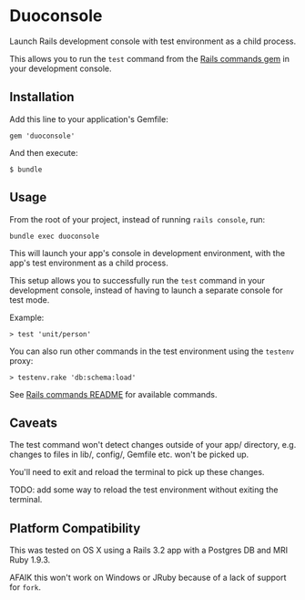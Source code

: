 Duoconsole
==========

Launch Rails development console with test environment as a child process.

This allows you to run the `test` command from the [Rails commands gem](https://github.com/rails/commands) in your development console.


Installation
------------

Add this line to your application's Gemfile:

    gem 'duoconsole'

And then execute:

    $ bundle


Usage
-----
From the root of your project, instead of running `rails console`, run:

    bundle exec duoconsole

This will launch your app's console in development environment, with the app's test environment as a child process.

This setup allows you to successfully run the `test` command in your development console, instead of having to launch a separate console for test mode.

Example:

    > test 'unit/person'

You can also run other commands in the test environment using the `testenv` proxy:

    > testenv.rake 'db:schema:load'

See [Rails commands README](https://github.com/rails/commands/blob/master/README.md) for available commands.


Caveats
-------
The test command won't detect changes outside of your app/ directory, e.g. changes to files in lib/, config/, Gemfile etc. won't be picked up.

You'll need to exit and reload the terminal to pick up these changes.

TODO: add some way to reload the test environment without exiting the terminal.


Platform Compatibility
----------------------
This was tested on OS X using a Rails 3.2 app with a Postgres DB and MRI Ruby 1.9.3.

AFAIK this won't work on Windows or JRuby because of a lack of support for `fork`.

